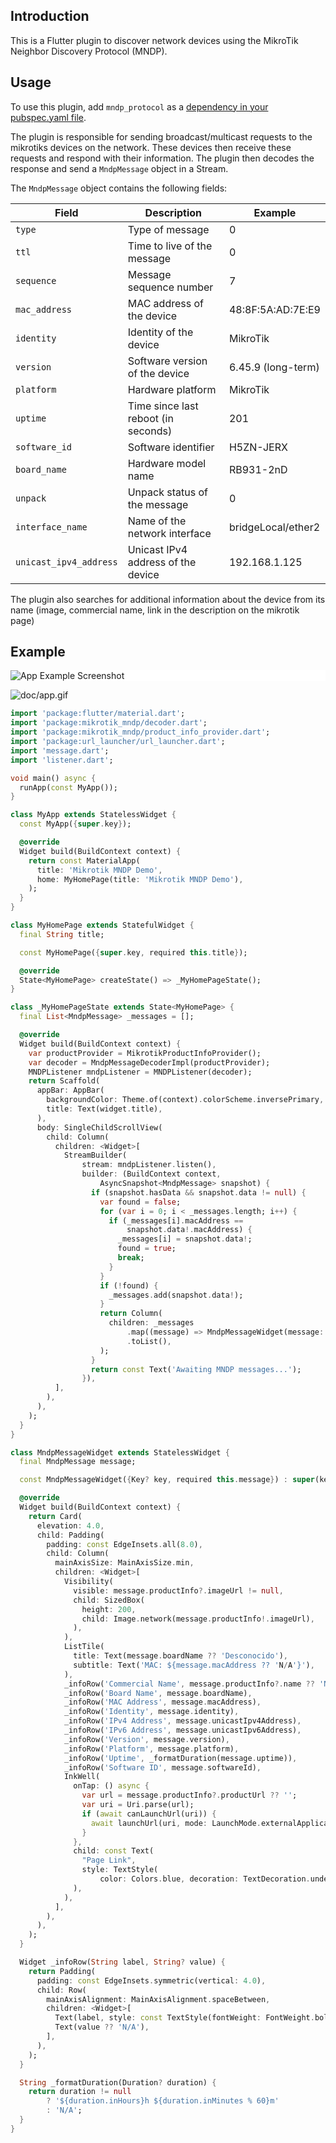 ## Introduction

This is a Flutter plugin to discover network devices using the MikroTik Neighbor Discovery Protocol (MNDP).

## Usage

To use this plugin, add `mndp_protocol` as a [dependency in your pubspec.yaml file](https://flutter.io/platform-plugins/mndp_protocol).

The plugin is responsible for sending broadcast/multicast requests to the mikrotiks devices on the network. 
These devices then receive these requests and respond with their information. 
The plugin then decodes the response and send a `MndpMessage` object in a Stream.

The `MndpMessage` object contains the following fields:

| Field                | Description                                   | Example                |
|----------------------|-----------------------------------------------|------------------------|
| `type`               | Type of message                               | 0                      |
| `ttl`                | Time to live of the message                   | 0                      |
| `sequence`           | Message sequence number                       | 7                      |
| `mac_address`        | MAC address of the device                     | 48:8F:5A:AD:7E:E9      |
| `identity`           | Identity of the device                        | MikroTik               |
| `version`            | Software version of the device                | 6.45.9 (long-term)     |
| `platform`           | Hardware platform                             | MikroTik               |
| `uptime`             | Time since last reboot (in seconds)           | 201                      |
| `software_id`        | Software identifier                           | H5ZN-JERX              |
| `board_name`         | Hardware model name                           | RB931-2nD              |
| `unpack`             | Unpack status of the message                  | 0                      |
| `interface_name`     | Name of the network interface                 | bridgeLocal/ether2     |
| `unicast_ipv4_address` | Unicast IPv4 address of the device           | 192.168.1.125          |

The plugin also searches for additional information about the device from its name (image, commercial name, link in the description on the mikrotik page)

## Example


<div style="background-color: white;">
    <img src="https://raw.githubusercontent.com/Eitol/mikrotik_mndp/main/doc/img.jpg" alt="App Example Screenshot">
</div>

![doc/app.gif](https://raw.githubusercontent.com/Eitol/mikrotik_mndp/main/doc/app.gif)

```dart
import 'package:flutter/material.dart';
import 'package:mikrotik_mndp/decoder.dart';
import 'package:mikrotik_mndp/product_info_provider.dart';
import 'package:url_launcher/url_launcher.dart';
import 'message.dart';
import 'listener.dart';

void main() async {
  runApp(const MyApp());
}

class MyApp extends StatelessWidget {
  const MyApp({super.key});

  @override
  Widget build(BuildContext context) {
    return const MaterialApp(
      title: 'Mikrotik MNDP Demo',
      home: MyHomePage(title: 'Mikrotik MNDP Demo'),
    );
  }
}

class MyHomePage extends StatefulWidget {
  final String title;

  const MyHomePage({super.key, required this.title});

  @override
  State<MyHomePage> createState() => _MyHomePageState();
}

class _MyHomePageState extends State<MyHomePage> {
  final List<MndpMessage> _messages = [];

  @override
  Widget build(BuildContext context) {
    var productProvider = MikrotikProductInfoProvider();
    var decoder = MndpMessageDecoderImpl(productProvider);
    MNDPListener mndpListener = MNDPListener(decoder);
    return Scaffold(
      appBar: AppBar(
        backgroundColor: Theme.of(context).colorScheme.inversePrimary,
        title: Text(widget.title),
      ),
      body: SingleChildScrollView(
        child: Column(      
          children: <Widget>[
            StreamBuilder(
                stream: mndpListener.listen(),
                builder: (BuildContext context,
                    AsyncSnapshot<MndpMessage> snapshot) {
                  if (snapshot.hasData && snapshot.data != null) {
                    var found = false;
                    for (var i = 0; i < _messages.length; i++) {
                      if (_messages[i].macAddress ==
                          snapshot.data!.macAddress) {
                        _messages[i] = snapshot.data!;
                        found = true;
                        break;
                      }
                    }
                    if (!found) {
                      _messages.add(snapshot.data!);
                    }
                    return Column(
                      children: _messages
                          .map((message) => MndpMessageWidget(message: message))
                          .toList(),
                    );
                  }
                  return const Text('Awaiting MNDP messages...');
                }),
          ],
        ),
      ),
    );
  }
}

class MndpMessageWidget extends StatelessWidget {
  final MndpMessage message;

  const MndpMessageWidget({Key? key, required this.message}) : super(key: key);

  @override
  Widget build(BuildContext context) {
    return Card(
      elevation: 4.0,
      child: Padding(
        padding: const EdgeInsets.all(8.0),
        child: Column(
          mainAxisSize: MainAxisSize.min,
          children: <Widget>[
            Visibility(
              visible: message.productInfo?.imageUrl != null,
              child: SizedBox(
                height: 200,
                child: Image.network(message.productInfo!.imageUrl),
              ),
            ),
            ListTile(
              title: Text(message.boardName ?? 'Desconocido'),
              subtitle: Text('MAC: ${message.macAddress ?? 'N/A'}'),
            ),
            _infoRow('Commercial Name', message.productInfo?.name ?? 'N/A'),
            _infoRow('Board Name', message.boardName),
            _infoRow('MAC Address', message.macAddress),
            _infoRow('Identity', message.identity),
            _infoRow('IPv4 Address', message.unicastIpv4Address),
            _infoRow('IPv6 Address', message.unicastIpv6Address),
            _infoRow('Version', message.version),
            _infoRow('Platform', message.platform),
            _infoRow('Uptime', _formatDuration(message.uptime)),
            _infoRow('Software ID', message.softwareId),
            InkWell(
              onTap: () async {
                var url = message.productInfo?.productUrl ?? '';
                var uri = Uri.parse(url);
                if (await canLaunchUrl(uri)) {
                  await launchUrl(uri, mode: LaunchMode.externalApplication);
                }
              },
              child: const Text(
                "Page Link",
                style: TextStyle(
                    color: Colors.blue, decoration: TextDecoration.underline),
              ),
            ),       
          ],
        ),
      ),
    );
  }

  Widget _infoRow(String label, String? value) {
    return Padding(
      padding: const EdgeInsets.symmetric(vertical: 4.0),
      child: Row(
        mainAxisAlignment: MainAxisAlignment.spaceBetween,
        children: <Widget>[
          Text(label, style: const TextStyle(fontWeight: FontWeight.bold)),
          Text(value ?? 'N/A'),
        ],
      ),
    );
  }

  String _formatDuration(Duration? duration) {
    return duration != null
        ? '${duration.inHours}h ${duration.inMinutes % 60}m'
        : 'N/A';
  }
}
```

